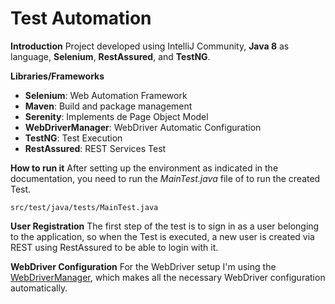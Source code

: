 # Test Automation
**Introduction**
Project developed using IntelliJ Community, **Java 8** as language, **Selenium**, **RestAssured**, and  **TestNG**.

**Libraries/Frameworks**

 - **Selenium**: Web Automation Framework
 - **Maven**: Build and package management
 - **Serenity**: Implements de Page Object Model
 - **WebDriverManager**: WebDriver Automatic Configuration
 - **TestNG**: Test Execution
 - **RestAssured**: REST Services Test

**How to run it**
After setting up the environment as indicated in the documentation, you need to run the *MainTest.java* file of  to run the created Test.
```
src/test/java/tests/MainTest.java
```

**User Registration**
The first step of the test is to sign in as a user belonging to the application, so when the Test is executed, a new user is created via REST using RestAssured to be able to login with it.

**WebDriver Configuration**
For the WebDriver setup I'm using the [WebDriverManager](https://github.com/bonigarcia/webdrivermanager), which makes all the necessary WebDriver configuration automatically.







